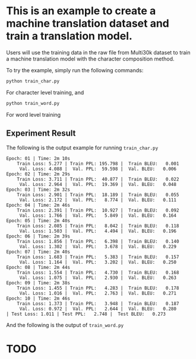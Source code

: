 # This is an example to create a machine translation dataset and train a translation model.

Users will use the training data in the raw file from Multi30k dataset to train a machine translation model with the character composition method.

To try the example, simply run the following commands:

```bash
python train_char.py
```

For character level training, and

```bash
python train_word.py
```

For word level training

## Experiment Result

The following is the output example for running `train_char.py`

```
Epoch: 01 | Time: 2m 10s
	Train Loss: 5.277 | Train PPL: 195.798 |  Train BLEU:   0.001
	 Val. Loss: 4.088 |  Val. PPL:  59.598 |  Val. BLEU:   0.006
Epoch: 02 | Time: 2m 29s
	Train Loss: 3.711 | Train PPL:  40.877 |  Train BLEU:   0.022
	 Val. Loss: 2.964 |  Val. PPL:  19.369 |  Val. BLEU:   0.048
Epoch: 03 | Time: 2m 32s
	Train Loss: 2.901 | Train PPL:  18.189 |  Train BLEU:   0.055
	 Val. Loss: 2.172 |  Val. PPL:   8.774 |  Val. BLEU:   0.111
Epoch: 04 | Time: 2m 46s
	Train Loss: 2.391 | Train PPL:  10.927 |  Train BLEU:   0.092
	 Val. Loss: 1.766 |  Val. PPL:   5.849 |  Val. BLEU:   0.164
Epoch: 05 | Time: 2m 40s
	Train Loss: 2.085 | Train PPL:   8.042 |  Train BLEU:   0.118
	 Val. Loss: 1.503 |  Val. PPL:   4.494 |  Val. BLEU:   0.196
Epoch: 06 | Time: 2m 39s
	Train Loss: 1.856 | Train PPL:   6.398 |  Train BLEU:   0.140
	 Val. Loss: 1.302 |  Val. PPL:   3.678 |  Val. BLEU:   0.229
Epoch: 07 | Time: 2m 40s
	Train Loss: 1.683 | Train PPL:   5.383 |  Train BLEU:   0.157
	 Val. Loss: 1.164 |  Val. PPL:   3.202 |  Val. BLEU:   0.250
Epoch: 08 | Time: 2m 44s
	Train Loss: 1.554 | Train PPL:   4.730 |  Train BLEU:   0.168
	 Val. Loss: 1.075 |  Val. PPL:   2.930 |  Val. BLEU:   0.263
Epoch: 09 | Time: 2m 38s
	Train Loss: 1.455 | Train PPL:   4.283 |  Train BLEU:   0.178
	 Val. Loss: 1.016 |  Val. PPL:   2.763 |  Val. BLEU:   0.271
Epoch: 10 | Time: 2m 46s
	Train Loss: 1.373 | Train PPL:   3.948 |  Train BLEU:   0.187
	 Val. Loss: 0.972 |  Val. PPL:   2.644 |  Val. BLEU:   0.280
| Test Loss: 1.011 | Test PPL:   2.748 |  Test BLEU:   0.273
```

And the following is the output of `train_word.py`
# TODO